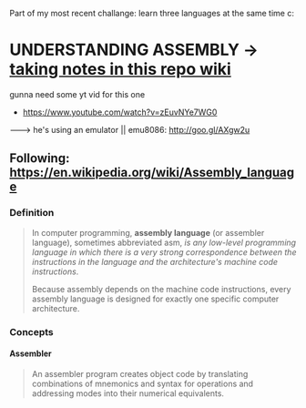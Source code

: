 Part of my most recent challange: learn three languages at the same time c:

  
# UNDERSTANDING ASSEMBLY -> [taking notes in this repo wiki](https://github.com/RuiFilipeCampos/assembly_cosine/wiki)

gunna need some yt vid for this one

- https://www.youtube.com/watch?v=zEuvNYe7WG0

---> he's using an emulator || emu8086: http://goo.gl/AXgw2u

## Following: https://en.wikipedia.org/wiki/Assembly_language

### Definition

> In computer programming, **assembly language** (or assembler language), sometimes abbreviated asm, *is any low-level programming language in which there is a very strong correspondence between the instructions in the language and the architecture's machine code instructions*.
> 
> Because assembly depends on the machine code instructions, every assembly language is designed for exactly one specific computer architecture. 


### Concepts

#### Assembler

> An assembler program creates object code by translating combinations of mnemonics and syntax for operations and addressing modes into their numerical equivalents. 


